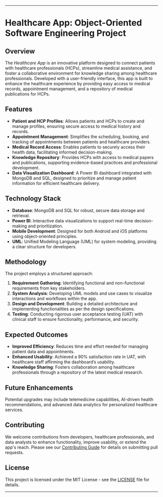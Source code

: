

---

# Healthcare App: Object-Oriented Software Engineering Project

## Overview

The *Healthcare App* is an innovative platform designed to connect patients with healthcare professionals (HCPs), streamline medical assistance, and foster a collaborative environment for knowledge sharing among healthcare professionals. Developed with a user-friendly interface, this app is built to enhance the healthcare experience by providing easy access to medical records, appointment management, and a repository of medical publications for HCPs.

## Features

- **Patient and HCP Profiles**: Allows patients and HCPs to create and manage profiles, ensuring secure access to medical history and records.
- **Appointment Management**: Simplifies the scheduling, booking, and tracking of appointments between patients and healthcare providers.
- **Medical Record Access**: Enables patients to securely access their health data, facilitating informed decision-making.
- **Knowledge Repository**: Provides HCPs with access to medical papers and publications, supporting evidence-based practices and professional development.
- **Data Visualization Dashboard**: A Power BI dashboard integrated with MongoDB and SQL, designed to prioritize and manage patient information for efficient healthcare delivery.
  
## Technology Stack

- **Database**: MongoDB and SQL for robust, secure data storage and retrieval.
- **Power BI**: Interactive data visualizations to support real-time decision-making and prioritization.
- **Mobile Development**: Designed for both Android and iOS platforms using object-oriented principles.
- **UML**: Unified Modeling Language (UML) for system modeling, providing a clear structure for developers.

## Methodology

The project employs a structured approach:

1. **Requirement Gathering**: Identifying functional and non-functional requirements from key stakeholders.
2. **System Analysis**: Developing UML models and use cases to visualize interactions and workflows within the app.
3. **Design and Development**: Building a detailed architecture and implementing functionalities as per the design specifications.
4. **Testing**: Conducting rigorous user acceptance testing (UAT) with clinical staff to ensure functionality, performance, and security.

## Expected Outcomes

- **Improved Efficiency**: Reduces time and effort needed for managing patient data and appointments.
- **Enhanced Usability**: Achieved a 90% satisfaction rate in UAT, with healthcare staff affirming the dashboard’s usability.
- **Knowledge Sharing**: Fosters collaboration among healthcare professionals through a repository of the latest medical research.

## Future Enhancements

Potential upgrades may include telemedicine capabilities, AI-driven health recommendations, and advanced data analytics for personalized healthcare services.

## Contributing

We welcome contributions from developers, healthcare professionals, and data analysts to enhance functionality, improve usability, or extend the app's reach. Please see our [Contributing Guide](CONTRIBUTING.md) for details on submitting pull requests.

## License

This project is licensed under the MIT License - see the [LICENSE](LICENSE) file for details.

---
